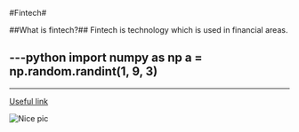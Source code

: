 #Fintech#

##What is fintech?##
Fintech is technology which is used in financial areas.

---python
import numpy as np
a = np.random.randint(1, 9, 3)
---

---

[Useful link](https://ashki23.github.io/markdown-latex.html)

![Nice pic](https://nypost.com/wp-content/uploads/sites/2/2021/07/nyc-skyline.jpg?quality=90&strip=all&w=1024)